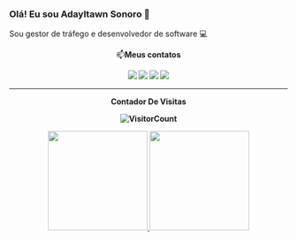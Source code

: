 ### Olá! Eu sou Adayltawn Sonoro :raising_hand:
Sou gestor de tráfego e desenvolvedor de software :computer:
<div align="center">

  <p align="center">📫<b>Meus contatos</br></p>

<div>
<a href="https://www.youtube.com/channel/UCBthRuei2_5wFnXvLcBxg5Q" target="_blank"><img loading="lazy" src="https://img.shields.io/badge/YouTube-FF0000?style=for-the-badge&logo=youtube&logoColor=white" target="_blank"></a>
<a href="https://www.instagram.com/adayltawnsonoro/" target="_blank"><img loading="lazy" src="https://img.shields.io/badge/-Instagram-%23E4405F?style=for-the-badge&logo=instagram&logoColor=white" target="_blank"></a>
<a href = "mailto:adailtonxsonohra@gmail.com"><img loading="lazy" src="https://img.shields.io/badge/Gmail-D14836?style=for-the-badge&logo=gmail&logoColor=white" target="_blank"></a>
<a href="https://www.linkedin.com/in/adayltawn-sonoro-1131861b2/" target="_blank"><img loading="lazy" src="https://img.shields.io/badge/-LinkedIn-%230077B5?style=for-the-badge&logo=linkedin&logoColor=white" target="_blank"></a>   
</div>


 
*************
**Contador De Visitas**

![VisitorCount](https://profile-counter.glitch.me/{Adaltawnsonoro}/count.svg)

<div>
<a href="https://github.com/adayltawnsonoro">
<img loading="lazy" height="180em" src="https://github-readme-stats.vercel.app/api/top-langs/?username=adayltawnsonoro&layout=compact&langs_count=7&theme=dracula"/>
<img loading="lazy" height="180em" src="https://github-readme-stats.vercel.app/api?username=adayltawnsonoro&show_icons=true&theme=dracula&include_all_commits=true&count_private=true"/>
</div>


<!--
**Adayltawnsonoro/Adayltawnsonoro** is a ✨ _special_ ✨ repository because its `README.md` (this file) appears on your GitHub profile.

Here are some ideas to get you started:

- 🔭 I’m currently working on ...
- 🌱 I’m currently learning ...
- 👯 I’m looking to collaborate on ...
- 🤔 I’m looking for help with ...
- 💬 Ask me about ...
- 📫 How to reach me: ...
- 😄 Pronouns: ...
- ⚡ Fun fact: ...
-->
